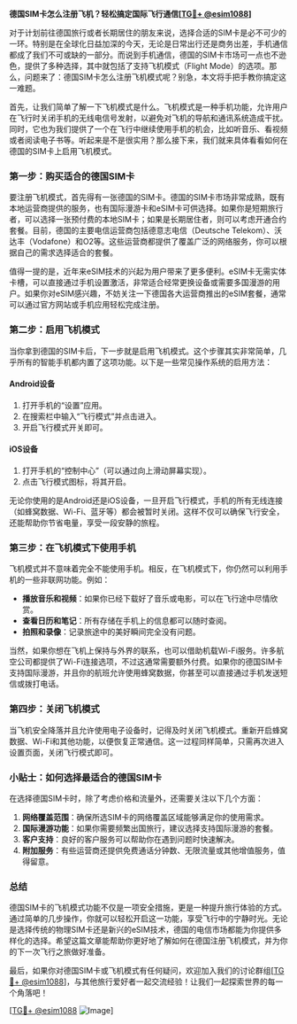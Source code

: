 **德国SIM卡怎么注册飞机？轻松搞定国际飞行通信[[TG💪+ @esim1088](https://t.me/s/esim1088)]**

对于计划前往德国旅行或者长期居住的朋友来说，选择合适的SIM卡是必不可少的一环。特别是在全球化日益加深的今天，无论是日常出行还是商务出差，手机通信都成了我们不可或缺的一部分。而说到手机通信，德国的SIM卡市场可一点也不逊色，提供了多种选择，其中就包括了支持飞机模式（Flight Mode）的选项。那么，问题来了：德国SIM卡怎么注册飞机模式呢？别急，本文将手把手教你搞定这一难题。

首先，让我们简单了解一下飞机模式是什么。飞机模式是一种手机功能，允许用户在飞行时关闭手机的无线电信号发射，以避免对飞机的导航和通讯系统造成干扰。同时，它也为我们提供了一个在飞行中继续使用手机的机会，比如听音乐、看视频或者阅读电子书等。听起来是不是很实用？那么接下来，我们就来具体看看如何在德国的SIM卡上启用飞机模式。

### **第一步：购买适合的德国SIM卡**
要注册飞机模式，首先得有一张德国的SIM卡。德国的SIM卡市场非常成熟，既有本地运营商提供的服务，也有国际漫游卡和eSIM卡可供选择。如果你是短期旅行者，可以选择一张预付费的本地SIM卡；如果是长期居住者，则可以考虑开通合约套餐。目前，德国的主要电信运营商包括德意志电信（Deutsche Telekom）、沃达丰（Vodafone）和O2等。这些运营商都提供了覆盖广泛的网络服务，你可以根据自己的需求选择适合的套餐。

值得一提的是，近年来eSIM技术的兴起为用户带来了更多便利。eSIM卡无需实体卡槽，可以直接通过手机设置激活，非常适合经常更换设备或需要多国漫游的用户。如果你对eSIM感兴趣，不妨关注一下德国各大运营商推出的eSIM套餐，通常可以通过官方网站或手机应用轻松完成注册。

### **第二步：启用飞机模式**
当你拿到德国的SIM卡后，下一步就是启用飞机模式。这个步骤其实非常简单，几乎所有的智能手机都内置了这项功能。以下是一些常见操作系统的启用方法：

#### **Android设备**
1. 打开手机的“设置”应用。
2. 在搜索栏中输入“飞行模式”并点击进入。
3. 开启飞行模式开关即可。

#### **iOS设备**
1. 打开手机的“控制中心”（可以通过向上滑动屏幕实现）。
2. 点击飞行模式图标，将其开启。

无论你使用的是Android还是iOS设备，一旦开启飞行模式，手机的所有无线连接（如蜂窝数据、Wi-Fi、蓝牙等）都会被暂时关闭。这样不仅可以确保飞行安全，还能帮助你节省电量，享受一段安静的旅程。

### **第三步：在飞机模式下使用手机**
飞机模式并不意味着完全不能使用手机。相反，在飞机模式下，你仍然可以利用手机的一些非联网功能。例如：
- **播放音乐和视频**：如果你已经下载好了音乐或电影，可以在飞行途中尽情欣赏。
- **查看日历和笔记**：所有存储在手机上的信息都可以随时查阅。
- **拍照和录像**：记录旅途中的美好瞬间完全没有问题。

当然，如果你想在飞机上保持与外界的联系，也可以借助机载Wi-Fi服务。许多航空公司都提供了Wi-Fi连接选项，不过这通常需要额外付费。如果你的德国SIM卡支持国际漫游，并且你的航班允许使用蜂窝数据，你甚至可以直接通过手机发送短信或拨打电话。

### **第四步：关闭飞机模式**
当飞机安全降落并且允许使用电子设备时，记得及时关闭飞机模式。重新开启蜂窝数据、Wi-Fi和其他功能，以便恢复正常通信。这一过程同样简单，只需再次进入设置页面，关闭飞行模式即可。

### **小贴士：如何选择最适合的德国SIM卡**
在选择德国SIM卡时，除了考虑价格和流量外，还需要关注以下几个方面：
1. **网络覆盖范围**：确保所选SIM卡的网络覆盖区域能够满足你的使用需求。
2. **国际漫游功能**：如果你需要频繁出国旅行，建议选择支持国际漫游的套餐。
3. **客户支持**：良好的客户服务可以帮助你在遇到问题时快速解决。
4. **附加服务**：有些运营商还提供免费通话分钟数、无限流量或其他增值服务，值得留意。

### **总结**
德国SIM卡的飞机模式功能不仅是一项安全措施，更是一种提升旅行体验的方式。通过简单的几步操作，你就可以轻松开启这一功能，享受飞行中的宁静时光。无论是选择传统的物理SIM卡还是新兴的eSIM技术，德国的电信市场都能为你提供多样化的选择。希望这篇文章能帮助你更好地了解如何在德国注册飞机模式，并为你的下一次飞行之旅做好准备。

最后，如果你对德国SIM卡或飞机模式有任何疑问，欢迎加入我们的讨论群组[[TG💪+ @esim1088](https://t.me/s/esim1088)]，与其他旅行爱好者一起交流经验！让我们一起探索世界的每一个角落吧！

[[TG💪+ @esim1088](https://t.me/s/esim1088) ![Image](https://i.postimg.cc/4NQfJmqS/Snipaste-2025-05-13-00-14-12.png)]